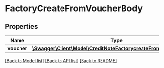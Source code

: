 # FactoryCreateFromVoucherBody

## Properties
Name | Type | Description | Notes
------------ | ------------- | ------------- | -------------
**voucher** | [**\Swagger\Client\Model\CreditNoteFactorycreateFromVoucherVoucher**](CreditNoteFactorycreateFromVoucherVoucher.md) |  | 

[[Back to Model list]](../../README.md#documentation-for-models) [[Back to API list]](../../README.md#documentation-for-api-endpoints) [[Back to README]](../../README.md)


